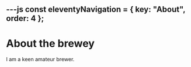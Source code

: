 ---js
const eleventyNavigation = {
	key: "About",
	order: 4
};
---
# About the brewey

I am a keen amateur brewer.
